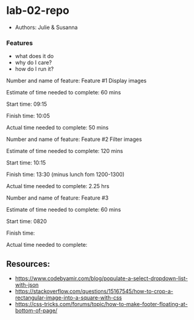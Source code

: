 # lab-02-repo

* Authors: Julie & Susanna

### Features 

* what does it do
* why do I care?
* how do I run it?

Number and name of feature: Feature #1 Display images

Estimate of time needed to complete: 60 mins

Start time: 09:15

Finish time: 10:05

Actual time needed to complete: 50 mins

<!-- ------------------------------- -->

Number and name of feature: Feature #2 Filter images

Estimate of time needed to complete: 120 mins

Start time: 10:15

Finish time: 13:30 (minus lunch fom 1200-1300)

Actual time needed to complete: 2.25 hrs

<!-- ------------------------------- -->

Number and name of feature: Feature #3

Estimate of time needed to complete: 60 mins

Start time: 0820

Finish time: 

Actual time needed to complete: 


## Resources: 

* https://www.codebyamir.com/blog/populate-a-select-dropdown-list-with-json
* https://stackoverflow.com/questions/15167545/how-to-crop-a-rectangular-image-into-a-square-with-css
* https://css-tricks.com/forums/topic/how-to-make-footer-floating-at-bottom-of-page/